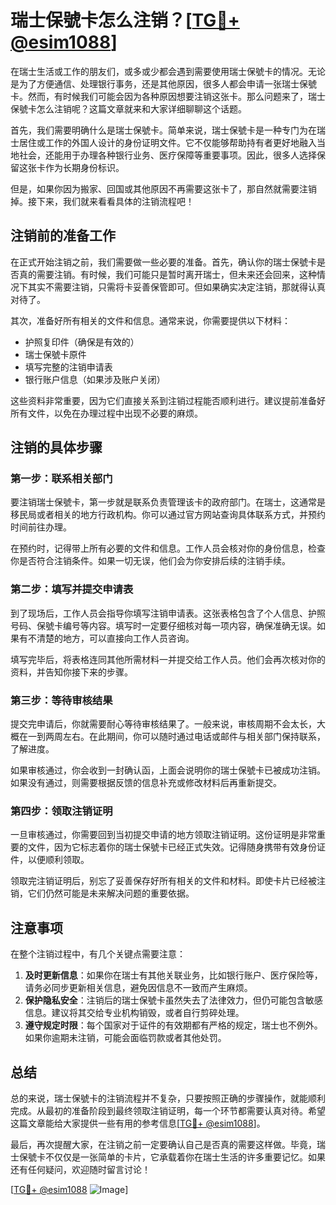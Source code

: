 # 瑞士保號卡怎么注销？[[TG💪+ @esim1088](https://t.me/s/esim1088)]

在瑞士生活或工作的朋友们，或多或少都会遇到需要使用瑞士保號卡的情况。无论是为了方便通信、处理银行事务，还是其他原因，很多人都会申请一张瑞士保號卡。然而，有时候我们可能会因为各种原因想要注销这张卡。那么问题来了，瑞士保號卡怎么注销呢？这篇文章就来和大家详细聊聊这个话题。

首先，我们需要明确什么是瑞士保號卡。简单来说，瑞士保號卡是一种专门为在瑞士居住或工作的外国人设计的身份证明文件。它不仅能够帮助持有者更好地融入当地社会，还能用于办理各种银行业务、医疗保障等重要事项。因此，很多人选择保留这张卡作为长期身份标识。

但是，如果你因为搬家、回国或其他原因不再需要这张卡了，那自然就需要注销掉。接下来，我们就来看看具体的注销流程吧！

## 注销前的准备工作

在正式开始注销之前，我们需要做一些必要的准备。首先，确认你的瑞士保號卡是否真的需要注销。有时候，我们可能只是暂时离开瑞士，但未来还会回来，这种情况下其实不需要注销，只需将卡妥善保管即可。但如果确实决定注销，那就得认真对待了。

其次，准备好所有相关的文件和信息。通常来说，你需要提供以下材料：
- 护照复印件（确保是有效的）
- 瑞士保號卡原件
- 填写完整的注销申请表
- 银行账户信息（如果涉及账户关闭）

这些资料非常重要，因为它们直接关系到注销过程能否顺利进行。建议提前准备好所有文件，以免在办理过程中出现不必要的麻烦。

## 注销的具体步骤

### 第一步：联系相关部门

要注销瑞士保號卡，第一步就是联系负责管理该卡的政府部门。在瑞士，这通常是移民局或者相关的地方行政机构。你可以通过官方网站查询具体联系方式，并预约时间前往办理。

在预约时，记得带上所有必要的文件和信息。工作人员会核对你的身份信息，检查你是否符合注销条件。如果一切无误，他们会为你安排后续的注销手续。

### 第二步：填写并提交申请表

到了现场后，工作人员会指导你填写注销申请表。这张表格包含了个人信息、护照号码、保號卡编号等内容。填写时一定要仔细核对每一项内容，确保准确无误。如果有不清楚的地方，可以直接向工作人员咨询。

填写完毕后，将表格连同其他所需材料一并提交给工作人员。他们会再次核对你的资料，并告知你接下来的步骤。

### 第三步：等待审核结果

提交完申请后，你就需要耐心等待审核结果了。一般来说，审核周期不会太长，大概在一到两周左右。在此期间，你可以随时通过电话或邮件与相关部门保持联系，了解进度。

如果审核通过，你会收到一封确认函，上面会说明你的瑞士保號卡已被成功注销。如果没有通过，则需要根据反馈的信息补充或修改材料后再重新提交。

### 第四步：领取注销证明

一旦审核通过，你需要回到当初提交申请的地方领取注销证明。这份证明是非常重要的文件，因为它标志着你的瑞士保號卡已经正式失效。记得随身携带有效身份证件，以便顺利领取。

领取完注销证明后，别忘了妥善保存好所有相关的文件和材料。即使卡片已经被注销，它们仍然可能是未来解决问题的重要依据。

## 注意事项

在整个注销过程中，有几个关键点需要注意：
1. **及时更新信息**：如果你在瑞士有其他关联业务，比如银行账户、医疗保险等，请务必同步更新相关信息，避免因信息不一致而产生麻烦。
2. **保护隐私安全**：注销后的瑞士保號卡虽然失去了法律效力，但仍可能包含敏感信息。建议将其交给专业机构销毁，或者自行剪碎处理。
3. **遵守规定时限**：每个国家对于证件的有效期都有严格的规定，瑞士也不例外。如果你逾期未注销，可能会面临罚款或者其他处罚。

## 总结

总的来说，瑞士保號卡的注销流程并不复杂，只要按照正确的步骤操作，就能顺利完成。从最初的准备阶段到最终领取注销证明，每一个环节都需要认真对待。希望这篇文章能给大家提供一些有用的参考信息[[TG💪+ @esim1088](https://t.me/s/esim1088)]。

最后，再次提醒大家，在注销之前一定要确认自己是否真的需要这样做。毕竟，瑞士保號卡不仅仅是一张简单的卡片，它承载着你在瑞士生活的许多重要记忆。如果还有任何疑问，欢迎随时留言讨论！

[[TG💪+ @esim1088](https://t.me/s/esim1088) ![Image](https://i.postimg.cc/4NQfJmqS/Snipaste-2025-05-13-00-14-12.png)]